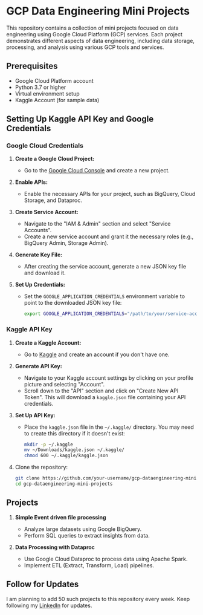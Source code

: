 # GCP Data Engineering Mini Projects

This repository contains a collection of mini projects focused on data engineering using Google Cloud Platform (GCP) services. Each project demonstrates different aspects of data engineering, including data storage, processing, and analysis using various GCP tools and services.

## Prerequisites

- Google Cloud Platform account
- Python 3.7 or higher
- Virtual environment setup
- Kaggle Account (for sample data)

## Setting Up Kaggle API Key and Google Credentials

### Google Cloud Credentials

1. **Create a Google Cloud Project:**
   - Go to the [Google Cloud Console](https://console.cloud.google.com/) and create a new project.

2. **Enable APIs:**
   - Enable the necessary APIs for your project, such as BigQuery, Cloud Storage, and Dataproc.

3. **Create Service Account:**
   - Navigate to the "IAM & Admin" section and select "Service Accounts".
   - Create a new service account and grant it the necessary roles (e.g., BigQuery Admin, Storage Admin).

4. **Generate Key File:**
   - After creating the service account, generate a new JSON key file and download it.

5. **Set Up Credentials:**
   - Set the `GOOGLE_APPLICATION_CREDENTIALS` environment variable to point to the downloaded JSON key file:
     ```bash
     export GOOGLE_APPLICATION_CREDENTIALS="/path/to/your/service-account-file.json"
     ```
### Kaggle API Key

1. **Create a Kaggle Account:**
   - Go to [Kaggle](https://www.kaggle.com/) and create an account if you don't have one.

2. **Generate API Key:**
   - Navigate to your Kaggle account settings by clicking on your profile picture and selecting "Account".
   - Scroll down to the "API" section and click on "Create New API Token". This will download a `kaggle.json` file containing your API credentials.

3. **Set Up API Key:**
   - Place the `kaggle.json` file in the `~/.kaggle/` directory. You may need to create this directory if it doesn't exist:
     ```bash
     mkdir -p ~/.kaggle
     mv ~/Downloads/kaggle.json ~/.kaggle/
     chmod 600 ~/.kaggle/kaggle.json
     ```

1. Clone the repository:
   ```bash
   git clone https://github.com/your-username/gcp-dataengineering-mini-projects.git
   cd gcp-dataengineering-mini-projects

## Projects

1. **Simple Event driven file processing**
   - Analyze large datasets using Google BigQuery.
   - Perform SQL queries to extract insights from data.

2. **Data Processing with Dataproc**
   - Use Google Cloud Dataproc to process data using Apache Spark.
   - Implement ETL (Extract, Transform, Load) pipelines.


## Follow for Updates

I am planning to add 50 such projects to this repository every week. Keep following my [LinkedIn](https://www.linkedin.com/in/manojvsj/) for updates.

